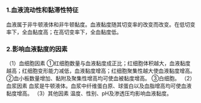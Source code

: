 ## 


### 1.血液流动性和黏滞性特征
血液属于非牛顿液体和非牛顿黏度。血液黏度随其切变率的改变而改变。在低切变率下，全血黏度高；在高切变率下，全血黏度低。
### 2.影响血液黏度的因素
（1）血细胞因素
①红细胞数量与血液黏度成正比；红细胞体积越大，血液黏度越高；红细胞变形能力减低，血液黏度增高；红细胞聚集性越大使血液黏度增高。
②血小板数量增加、黏附及聚集性增高均可使血被黏度增高。
③白细胞。
（2）血浆因素
血浆是牛顿液体。血浆中纤维蛋白原、球蛋白以及血脂增高均可使血液黏度增高。
（3）其他因素
温度、性别、pH及渗透压均影响血液黏度。
